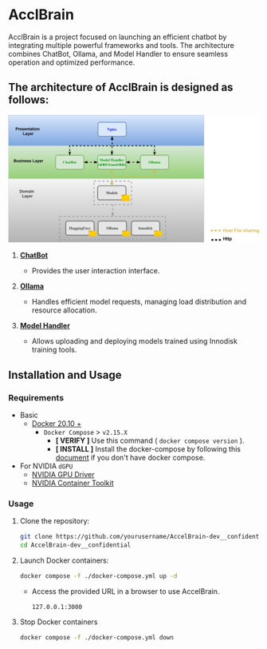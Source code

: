 # AcclBrain

AcclBrain is a project focused on launching an efficient chatbot by integrating multiple powerful frameworks and tools. The architecture combines ChatBot, Ollama, and Model Handler to ensure seamless operation and optimized performance.

## The architecture of AcclBrain is designed as follows:

![](./docs/architecture.svg)

1. [**ChatBot**](https://github.com/open-webui/open-webui)

   -  Provides the user interaction interface.

2. [**Ollama**](https://github.com/ollama/ollama)

   -  Handles efficient model requests, managing load distribution and resource allocation.

3. [**Model Handler**](https://github.com/ChangLijie/model_handler-dev__confidential)

   - Allows uploading and deploying models trained using Innodisk training tools.

## Installation and Usage

### Requirements

* Basic
  * [Docker 20.10 + ](https://docs.docker.com/engine/install/ubuntu/)
    * `Docker Compose` > `v2.15.X`
      * **[ VERIFY ]** Use this command ( `docker compose version` ).
      * **[ INSTALL ]** Install the docker-compose by following this [document](https://docs.docker.com/compose/install/linux/#install-using-the-repository) if you don't have docker compose.
* For NVIDIA `dGPU`
  * [NVIDIA GPU Driver](https://docs.nvidia.com/datacenter/tesla/tesla-installation-notes/index.html)
  * [NVIDIA Container Toolkit](https://docs.nvidia.com/datacenter/cloud-native/container-toolkit/latest/install-guide.html#step-1-install-nvidia-container-toolkit)

### Usage

1. Clone the repository:

   ```bash
   git clone https://github.com/yourusername/AccelBrain-dev__confidential.git
   cd AccelBrain-dev__confidential
   ```

2. Launch Docker containers:

   ```bash
   docker compose -f ./docker-compose.yml up -d
   ```
   - Access the provided URL in a browser to use AccelBrain.
        ```
        127.0.0.1:3000
        ```
3. Stop Docker containers
    ```bash
   docker compose -f ./docker-compose.yml down
   ```


